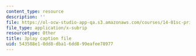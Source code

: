 ```yaml
---
content_type: resource
description: ''
file: https://ol-ocw-studio-app-qa.s3.amazonaws.com/courses/14-01sc-principles-of-microeconomics-fall-2011/543588e10dd8dba16dd899eafee78977_Q4iKuKAjzK0.srt
file_type: application/x-subrip
resourcetype: Other
title: 3play caption file
uid: 543588e1-0dd8-dba1-6dd8-99eafee78977
---
```

